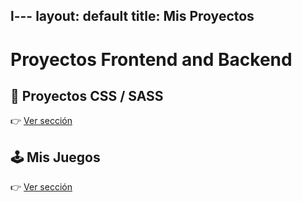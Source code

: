 l---
layout: default
title: Mis Proyectos
---

# Proyectos Frontend and Backend

## 🎨 Proyectos CSS / SASS
👉 [Ver sección](./css-sass/) 

## 🕹️  Mis Juegos
👉 [Ver sección](./games/)
